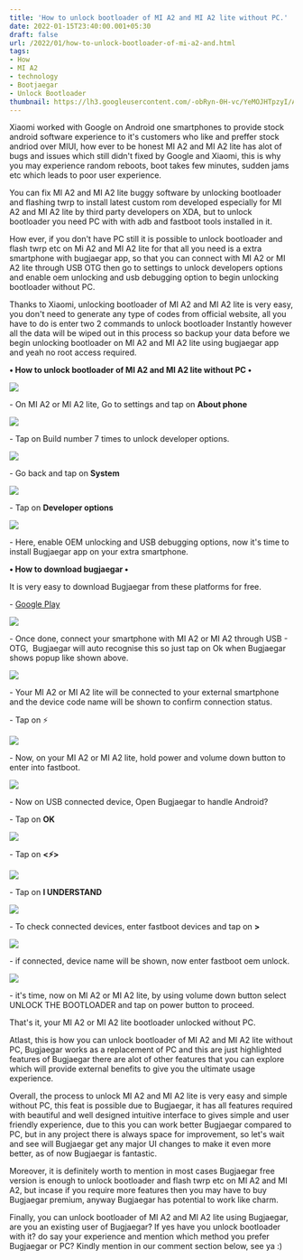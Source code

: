 ```yaml
---
title: 'How to unlock bootloader of MI A2 and MI A2 lite without PC.'
date: 2022-01-15T23:40:00.001+05:30
draft: false
url: /2022/01/how-to-unlock-bootloader-of-mi-a2-and.html
tags: 
- How
- MI A2
- technology
- Bootjaegar
- Unlock Bootloader
thumbnail: https://lh3.googleusercontent.com/-obRyn-0H-vc/YeMOJHTpzyI/AAAAAAAAIiY/Jo7weioaDQAKTSBx7yPDms6AjNnMuhkGACNcBGAsYHQ/s1600/1642270239650883-0.png
---
```


  

Xiaomi worked with Google on Android one smartphones to provide stock android software experience to it's customers who like and preffer stock andriod over MIUI, how ever to be honest MI A2 and MI A2 lite has alot of bugs and issues which still didn't fixed by Google and Xiaomi, this is why you may experience random reboots, boot takes few minutes, sudden jams etc which leads to poor user experience.

  

You can fix MI A2 and MI A2 lite buggy software by unlocking bootloader and flashing twrp to install latest custom rom developed especially for MI A2 and MI A2 lite by third party developers on XDA, but to unlock bootloader you need PC with with adb and fastboot tools installed in it.

  

How ever, if you don't have PC still it is possible to unlock bootloader and flash twrp etc on Mi A2 and MI A2 lite for that all you need is a extra smartphone with bugjaegar app, so that you can connect with MI A2 or MI A2 lite through USB OTG then go to settings to unlock developers options and enable oem unlocking and usb debugging option to begin unlocking bootloader without PC.

  

Thanks to Xiaomi, unlocking bootloader of MI A2 and MI A2 lite is very easy, you don't need to generate any type of codes from official website, all you have to do is enter two 2 commands to unlock bootloader Instantly however all the data will be wiped out in this process so backup your data before we begin unlocking bootloader on MI A2 and MI A2 lite using bugjaegar app and yeah no root access required.

  

**• How to unlock bootloader of MI A2 and MI A2 lite without PC •**

 **![](https://lh3.googleusercontent.com/-sc2GjD8G1RI/YeMOH3yTaKI/AAAAAAAAIiU/6NiQHor7O0QLYeE8-mLK22pa3cUal1HHgCNcBGAsYHQ/s1600/1642270235132383-1.png)** 

\- On MI A2 or MI A2 lite, Go to settings and tap on **About phone**

 **![](https://lh3.googleusercontent.com/-ZYwsz6wh6uA/YeMOGwg3mfI/AAAAAAAAIiQ/A1YFzxr_oUsjRpJ5mJNqAsxLgIqAID0hQCNcBGAsYHQ/s1600/1642270231016075-2.png)** 

\- Tap on Build number 7 times to unlock developer options.

  

 ![](https://lh3.googleusercontent.com/-l98NRJ2FjhM/YeMOFsfJnUI/AAAAAAAAIiM/gYcBskJQ51Qf9yAHm5lKYgMHZIW_VPbrgCNcBGAsYHQ/s1600/1642270226553903-3.png) 

  

\- Go back and tap on **System**

 **![](https://lh3.googleusercontent.com/-POs9kU60bJk/YeMOEsON5ZI/AAAAAAAAIiI/qmPX-dd1CNkmgVN8h7PWZn-agNRkJuW5QCNcBGAsYHQ/s1600/1642270222080427-4.png)** 

\- Tap on **Developer options**

 **![](https://lh3.googleusercontent.com/-Ji_Agyy0DaQ/YeMODYWbIdI/AAAAAAAAIiE/F3Z8BfBf8i4IJyvpG34H3lDeypKpc1hxwCNcBGAsYHQ/s1600/1642270217570224-5.png)** 

\- Here, enable OEM unlocking and USB debugging options, now it's time to install Bugjaegar app on your extra smartphone.

  

**• How to download bugjaegar •**

  

It is very easy to download Bugjaegar from these platforms for free.

  

\- [Google Play](https://play.google.com/store/apps/details?id=eu.sisik.hackendebug)

  

 ![](https://lh3.googleusercontent.com/-MioAxizISBc/YeMOCfmHRvI/AAAAAAAAIiA/sLG3BVAsSlo9Xwq_eatpzWVKqkiiPk4MQCNcBGAsYHQ/s1600/1642270213187565-6.png) 

  

\- Once done, connect your smartphone with MI A2 or MI A2 through USB - OTG,  Bugjaegar will auto recognise this so just tap on Ok when Bugjaegar shows popup like shown above.

  

 ![](https://lh3.googleusercontent.com/-Dxv4XSaG-Co/YeMOBeSCSjI/AAAAAAAAIh8/y0NTiyXsBIUx5DLQd96VFY4ITakqApW4gCNcBGAsYHQ/s1600/1642270208908957-7.png) 

  

\- Your MI A2 or MI A2 lite will be connected to your external smartphone and the device code name will be shown to confirm connection status.

  

\- Tap on ⚡

  

 ![](https://lh3.googleusercontent.com/-g8ehAXov3-0/YeMOALZi7LI/AAAAAAAAIh4/2h4uGyW55jkBtvpAH3uI_y_CS9I4aAaxQCNcBGAsYHQ/s1600/1642270204512774-8.png) 

  

\- Now, on your MI A2 or MI A2 lite, hold power and volume down button to enter into fastboot.

  

 ![](https://lh3.googleusercontent.com/-He9QK4wPTMU/YeMN_Cz8-TI/AAAAAAAAIh0/XR1pQJd8_pk9jeBP2GQKnOX6VIjhFrDkACNcBGAsYHQ/s1600/1642270200005550-9.png) 

  

\- Now on USB connected device, Open Bugjaegar to handle Android?

  

\- Tap on **OK**

  

 ![](https://lh3.googleusercontent.com/-2v6TSZvKm1c/YeMN-BHbuGI/AAAAAAAAIhw/7IeBg4cBjaMiqo6Eo11Oix97vFkjqCg8gCNcBGAsYHQ/s1600/1642270195714775-10.png) 

  

\- Tap on **<⚡>**

 **![](https://lh3.googleusercontent.com/-4n8J-q3fG5w/YeMN8ybFoiI/AAAAAAAAIhs/8-xu1gc5y7Ew7MkXw-dFxAa_c01f3ErCgCNcBGAsYHQ/s1600/1642270191139703-11.png)** 

\- Tap on **I UNDERSTAND**

  

 ![](https://lh3.googleusercontent.com/-JJ0JqcJxDPM/YeMN79FYueI/AAAAAAAAIho/PI3d4I0T-rw9s7ugbowqD-m5LAKcTWFkwCNcBGAsYHQ/s1600/1642270186701967-12.png) 

  

\- To check connected devices, enter fastboot devices and tap on **\>**

 **![](https://lh3.googleusercontent.com/-A8zOsAEGk_I/YeMN6s13MAI/AAAAAAAAIhk/rjHkcUQgbzw1bdWgj8hdNADdZ8EHkmWtgCNcBGAsYHQ/s1600/1642270181920365-13.png)** 

\- if connected, device name will be shown, now enter fastboot oem unlock.

  

 ![](https://lh3.googleusercontent.com/-B8kIkWBa45w/YeMN5HSI4FI/AAAAAAAAIhg/qV39wBCTyIQiep_3qVjGAG0sZl_fA0whQCNcBGAsYHQ/s1600/1642270144963821-14.png) 

  

\- it's time, now on MI A2 or MI A2 lite, by using volume down button select UNLOCK THE BOOTLOADER and tap on power button to proceed.

  

That's it, your MI A2 or MI A2 lite bootloader unlocked without PC.

  

Atlast, this is how you can unlock bootloader of MI A2 and MI A2 lite without PC, Bugjaegar works as a replacement of PC and this are just highlighted features of Bugjaegar there are alot of other features that you can explore which will provide external benefits to give you the ultimate usage experience.

  

Overall, the process to unlock MI A2 and MI A2 lite is very easy and simple without PC, this feat is possible due to Bugjaegar, it has all features required with beautiful and well designed intuitive interface to gives simple and user friendly experience, due to this you can work better Bugjaegar compared to PC, but in any project there is always space for improvement, so let's wait and see will Bugjaegar get any major UI changes to make it even more better, as of now Bugjaegar is fantastic.

  

Moreover, it is definitely worth to mention in most cases Bugjaegar free version is enough to unlock bootloader and flash twrp etc on MI A2 and MI A2, but incase if you require more features then you may have to buy Bugjaegar premium, anyway Bugjaegar has potential to work like charm.

  

Finally, you can unlock bootloader of MI A2 and MI A2 lite using Bugjaegar, are you an existing user of Bugjaegar? If yes have you unlock bootloader with it? do say your experience and mention which method you prefer Bugjaegar or PC? Kindly mention in our comment section below, see ya :)